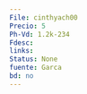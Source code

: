 ```yaml
---
File: cinthyach00
Precio: 5
Ph-Vd: 1.2k-234
Fdesc: 
links: 
Status: None
fuente: Garca
bd: no
---
```

